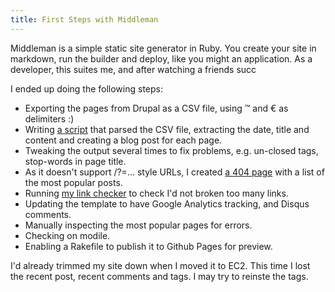 ```yaml
---
title: First Steps with Middleman
---
```


Middleman is a simple static site generator in Ruby. You create your site in markdown, run the builder and deploy, like you might an application. As a developer, this suites me, and after watching a friends succ

I ended up doing the following steps:

* Exporting the pages from Drupal as a CSV file, using ™ and € as delimiters :)
* Writing [a script](https://github.com/alexec/www.alexecollins.com/blob/master/convert.rb) that parsed the CSV file, extracting the date, title and content and creating a blog post for each page.
* Tweaking the output several times to fix problems, e.g. un-closed tags, stop-words in page title.
* As it doesn't support /?=... style URLs, I created [a 404 page](/404) with a list of the most popular posts.
* Running [my link checker](/content/web-site-link-checker) to check I'd not broken too many links.
* Updating the template to have Google Analytics tracking, and Disqus comments.
* Manually inspecting the most popular pages for errors.
* Checking on modile.
* Enabling a Rakefile to publish it to Github Pages for preview.

I'd already trimmed my site down when I moved it to EC2. This time I lost the recent post, recent comments and tags. I may try to reinste the tags.
